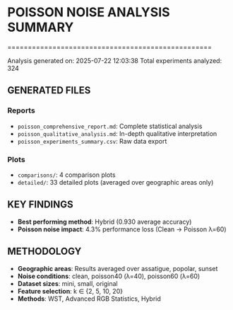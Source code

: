 # POISSON NOISE ANALYSIS SUMMARY
==================================================

Analysis generated on: 2025-07-22 12:03:38
Total experiments analyzed: 324

## GENERATED FILES

### Reports
- `poisson_comprehensive_report.md`: Complete statistical analysis
- `poisson_qualitative_analysis.md`: In-depth qualitative interpretation
- `poisson_experiments_summary.csv`: Raw data export

### Plots
- `comparisons/`: 4 comparison plots
- `detailed/`: 33 detailed plots (averaged over geographic areas only)

## KEY FINDINGS

- **Best performing method**: Hybrid (0.930 average accuracy)
- **Poisson noise impact**: 4.3% performance loss (Clean → Poisson λ=60)

## METHODOLOGY

- **Geographic areas**: Results averaged over assatigue, popolar, sunset
- **Noise conditions**: clean, poisson40 (λ=40), poisson60 (λ=60)
- **Dataset sizes**: mini, small, original
- **Feature selection**: k ∈ {2, 5, 10, 20}
- **Methods**: WST, Advanced RGB Statistics, Hybrid
